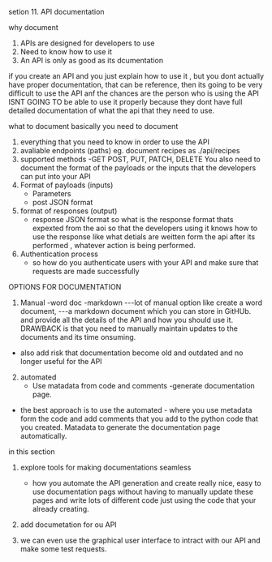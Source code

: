setion 11.
API documentation

why document
1. APIs are designed for developers to use
2. Need to know how to use it
3. An API is only as good as its dcumentation

if you create an API and you just explain how to use it , but you dont actually have proper documentation,
that can be reference, then its going to be very difficult to use the API anf the chances are the person who is using the API ISNT GOING TO be able to use it properly because they dont have full detailed documentation of what the api that they need to use.

what to document
basically you need to document
1. everything that you need to know in order to use the API
2. avaliable endpoints (paths)
    eg. document recipes as ./api/recipes
3. supported methods
    -GET POST, PUT, PATCH, DELETE
    You also need to document the format of the payloads or the inputs that the developers can put into your API
4. Format of payloads (inputs)
    - Parameters
    - post JSON format
5. format of responses (output)
    - response JSON format
    so what is the response format thats expexted from the aoi so that the developers
    using it knows how to use the response
    like what detials are weitten form the api after its performed , whatever  action is being performed.
6. Authentication process
    - so how do you authenticate users with your API and make sure that requests are made successfully

OPTIONS FOR DOCUMENTATION
1. Manual
   -word doc
    -markdown
    ---lot of manual option like create a word document,
    ---a markdown document which you can store in GitHUb.
    and provide all the details of the API and how you should use it.
 DRAWBACK is that you need to manually maintain updates to the documents and its
     time  onsuming.
- also add risk that documentation become old and outdated and no longer useful for the API
2. automated
    - Use matadata from code and comments
    -generate documentation page.
- the best approach is to use the automated - where you use metadata form the code and
 add comments that you add to the python code that you created.
 Matadata to generate the documentation page automatically.


in this section
1.  explore tools for making documentations seamless
    - how you automate the API generation and create really nice, easy to use documentation pags without having to manually update these pages and write lots of different code just using the code that your already creating.

2. add documetation for ou API
3. we can even use the graphical user interface to intract with our API and make some test requests.



